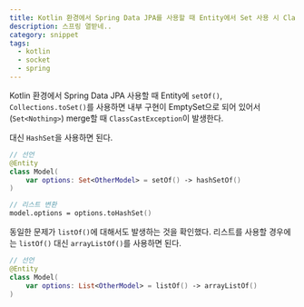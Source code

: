```yaml
---
title: Kotlin 환경에서 Spring Data JPA를 사용할 때 Entity에서 Set 사용 시 ClassCastException 문제
description: 스프링 열받네..
category: snippet
tags:
  - kotlin
  - socket
  - spring
---
```


Kotlin 환경에서 Spring Data JPA 사용할 때 Entity에 `setOf()`, `Collections.toSet()`를 사용하면 내부 구현이 EmptySet으로 되어 있어서 (`Set<Nothing>`) merge할 때 `ClassCastException`이 발생한다.

대신 `HashSet`을 사용하면 된다.

```kotlin
// 선언
@Entity
class Model(
    var options: Set<OtherModel> = setOf() -> hashSetOf()
)

// 리스트 변환
model.options = options.toHashSet()
```

동일한 문제가 `listOf()`에 대해서도 발생하는 것을 확인했다. 리스트를 사용할 경우에는 `listOf()` 대신 `arrayListOf()`를 사용하면 된다.

```kotlin
// 선언
@Entity
class Model(
    var options: List<OtherModel> = listOf() -> arrayListOf()
)
```
